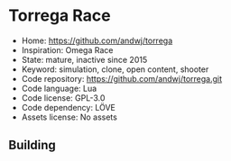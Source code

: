 # Torrega Race

- Home: https://github.com/andwj/torrega
- Inspiration: Omega Race
- State: mature, inactive since 2015
- Keyword: simulation, clone, open content, shooter
- Code repository: https://github.com/andwj/torrega.git
- Code language: Lua
- Code license: GPL-3.0
- Code dependency: LÖVE
- Assets license: No assets

## Building
